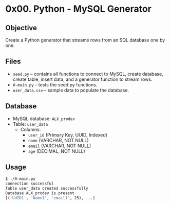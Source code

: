 # 0x00. Python - MySQL Generator

## Objective
Create a Python generator that streams rows from an SQL database one by one.

## Files
- `seed.py` – contains all functions to connect to MySQL, create database, create table, insert data, and a generator function to stream rows.
- `0-main.py` – tests the seed.py functions.
- `user_data.csv` – sample data to populate the database.

## Database
- MySQL database: `ALX_prodev`
- Table: `user_data`
  - Columns:
    - `user_id` (Primary Key, UUID, Indexed)
    - `name` (VARCHAR, NOT NULL)
    - `email` (VARCHAR, NOT NULL)
    - `age` (DECIMAL, NOT NULL)

## Usage
```bash
$ ./0-main.py
connection successful
Table user_data created successfully
Database ALX_prodev is present
[('UUID1', 'Name1', 'email1', 25), ...]
